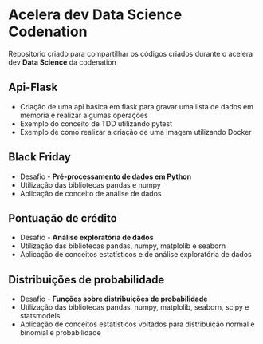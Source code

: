 # Acelera dev Data Science Codenation
Repositorio criado para compartilhar os códigos criados durante o acelera dev **Data Science** da codenation

## Api-Flask

* Criação de uma api basica em flask para gravar uma lista de dados em memoria e realizar algumas operações
* Exemplo do conceito de TDD utilizando pytest
* Exemplo de como realizar a criação de uma imagem utilizando Docker

## Black Friday

* Desafio -  **Pré-processamento de dados em Python**
* Utilização das bibliotecas pandas e numpy
* Aplicação de conceito de análise de dados

## Pontuação de crédito

* Desafio -  **Análise exploratória de dados**
* Utilização das bibliotecas pandas, numpy, matplolib e seaborn
* Aplicação de conceitos estatísticos e de análise exploratória de dados

## Distribuições de probabilidade

* Desafio - **Funções sobre distribuições de probabilidade**
* Utilização das bibliotecas pandas, numpy, matplolib, seaborn, scipy e  statsmodels
* Aplicação de conceitos estatísticos voltados para distribuição normal e binomial e probabilidade
